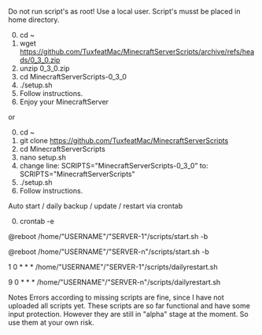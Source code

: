 Do not run script's as root!
Use a local user.
Script's musst be placed in home directory.

0. cd ~
1. wget https://github.com/TuxfeatMac/MinecraftServerScripts/archive/refs/heads/0_3_0.zip
2. unzip 0_3_0.zip
3. cd MinecraftServerScripts-0_3_0
4. ./setup.sh
5. Follow instructions.
6. Enjoy your MinecraftServer

or

0. cd ~
1. git clone https://github.com/TuxfeatMac/MinecraftServerScripts
2. cd MinecraftServerScripts
3. nano setup.sh
4. change line: SCRIPTS="MinecraftServerScripts-0_3_0"   to: SCRIPTS="MinecraftServerScripts" 
5. ./setup.sh
6. Follow instructions.

Auto start / daily backup / update / restart via crontab

0. crontab -e

@reboot /home/"USERNAME"/"SERVER-1"/scripts/start.sh -b

@reboot /home/"USERNAME"/"SERVER-n"/scripts/start.sh -b

1 0 * * * /home/"USERNAME"/"SERVER-1"/scripts/dailyrestart.sh

9 0 * * * /home/"USERNAME"/"SERVER-n"/scripts/dailyrestart.sh



Notes
Errors according to missing scripts are fine, since I have not uploaded all scripts yet.
These scripts are so far functional and have some input protection. However they are still in "alpha" stage at the moment.
So use them at your own risk.
